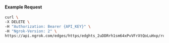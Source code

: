 <!-- Code generated for API Clients. DO NOT EDIT. -->

#### Example Request

```bash
curl \
-X DELETE \
-H "Authorization: Bearer {API_KEY}" \
-H "Ngrok-Version: 2" \
https://api.ngrok.com/edges/https/edghts_2uDDRrh1sm64xPvVFrXtQoLuHxp/routes/edghtsrt_2uDDRqtJbX3lh3SRTH7rjUXhLNV/circuit_breaker
```
